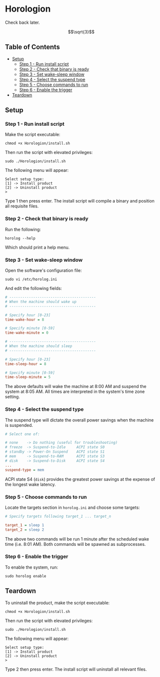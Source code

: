 # Horologion
Check back later.
```math
\sqrt{3}
```
## Table of Contents
- [Setup](#setup)
  - [Step 1 - Run install script](#step-1---run-install-script)
  - [Step 2 - Check that binary is ready](#step-2---check-that-binary-is-ready)
  - [Step 3 - Set wake-sleep window](#step-3---set-wake-sleep-window)
  - [Step 4 - Select the suspend type](#step-4---select-the-suspend-type)
  - [Step 5 - Choose commands to run](#step-5---choose-commands-to-run)
  - [Step 6 - Enable the trigger](#step-6---enable-the-trigger)
- [Teardown](#teardown)

## Setup
### Step 1 - Run install script
Make the script executable:
```
chmod +x Horologion/install.sh
```
Then run the script with elevated privileges:
```
sudo ./Horologion/install.sh
```
The following menu will appear:
```
Select setup type:
[1] -> Install product
[2] -> Uninstall product
>
```
Type 1 then press enter. The install script will compile a binary and position all requisite files.
### Step 2 - Check that binary is ready
Run the following:
```
horolog --help
```
Which should print a help menu.
### Step 3 - Set wake-sleep window
Open the software's configuration file:
```
sudo vi /etc/horolog.ini
```
And edit the following fields:
```ini
# ----------------------------------------
# When the machine should wake up
# ----------------------------------------

# Specify hour [0-23]
time-wake-hour = 8

# Specify minute [0-59]
time-wake-minute = 0

# ----------------------------------------
# When the machine should sleep
# ----------------------------------------

# Specify hour [0-23]
time-sleep-hour = 8

# Specify minute [0-59]
time-sleep-minute = 5
```
The above defaults will wake the machine at 8:00 AM and suspend the system at 8:05 AM. All times are
interpreted in the system's time zone setting.
### Step 4 - Select the suspend type
The suspend type will dictate the overall power savings when the machine is suspended.
```ini
# Select one of:

# none    -> Do nothing (useful for troubleshooting)
# freeze  -> Suspend-to-Idle     ACPI state S0
# standby -> Power-On Suspend    ACPI state S1
# mem     -> Suspend-to-RAM      ACPI state S3
# disk    -> Suspend-to-Disk     ACPI state S4
...
suspend-type = mem
```
ACPI state S4 (`disk`) provides the greatest power savings at the expense of the longest wake latency.
### Step 5 - Choose commands to run
Locate the targets section in `horolog.ini` and choose some targets:
```ini
# Specify targets following target_1 ... target_n

target_1 = sleep 1
target_2 = sleep 2
```
The above two commands will be run 1 minute after the scheduled wake time (i.e. 8:01 AM). Both commands will
be spawned as subprocesses.
### Step 6 - Enable the trigger
To enable the system, run:
```
sudo horolog enable
```
## Teardown
To uninstall the product, make the script executable:
```
chmod +x Horologion/install.sh
```
Then run the script with elevated privileges:
```
sudo ./Horologion/install.sh
```
The following menu will appear:
```
Select setup type:
[1] -> Install product
[2] -> Uninstall product
>
```
Type 2 then press enter. The install script will uninstall all relevant files.
